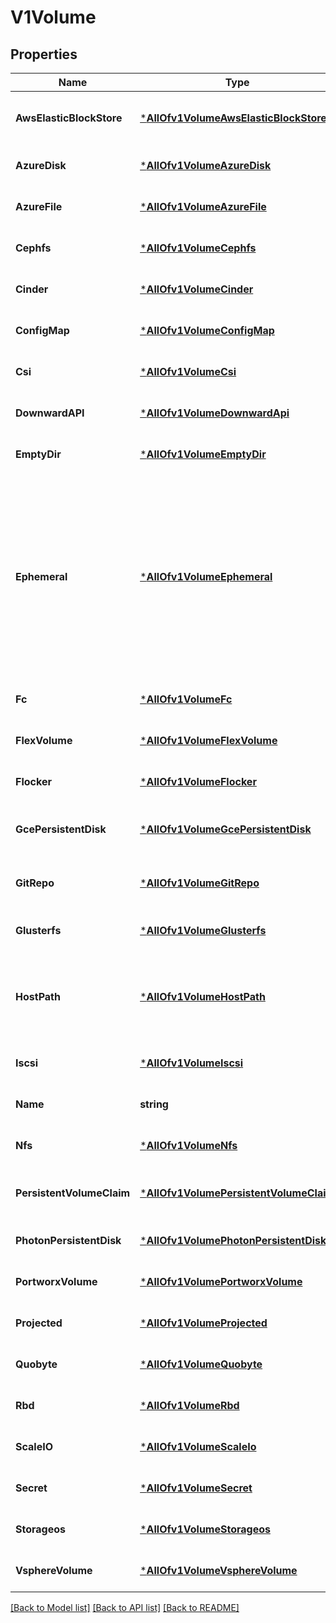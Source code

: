 # V1Volume

## Properties
Name | Type | Description | Notes
------------ | ------------- | ------------- | -------------
**AwsElasticBlockStore** | [***AllOfv1VolumeAwsElasticBlockStore**](AllOfv1VolumeAwsElasticBlockStore.md) | AWSElasticBlockStore represents an AWS Disk resource that is attached to a kubelet&#x27;s host machine and then exposed to the pod. More info: https://kubernetes.io/docs/concepts/storage/volumes#awselasticblockstore +optional | [optional] [default to null]
**AzureDisk** | [***AllOfv1VolumeAzureDisk**](AllOfv1VolumeAzureDisk.md) | AzureDisk represents an Azure Data Disk mount on the host and bind mount to the pod. +optional | [optional] [default to null]
**AzureFile** | [***AllOfv1VolumeAzureFile**](AllOfv1VolumeAzureFile.md) | AzureFile represents an Azure File Service mount on the host and bind mount to the pod. +optional | [optional] [default to null]
**Cephfs** | [***AllOfv1VolumeCephfs**](AllOfv1VolumeCephfs.md) | CephFS represents a Ceph FS mount on the host that shares a pod&#x27;s lifetime +optional | [optional] [default to null]
**Cinder** | [***AllOfv1VolumeCinder**](AllOfv1VolumeCinder.md) | Cinder represents a cinder volume attached and mounted on kubelets host machine. More info: https://examples.k8s.io/mysql-cinder-pd/README.md +optional | [optional] [default to null]
**ConfigMap** | [***AllOfv1VolumeConfigMap**](AllOfv1VolumeConfigMap.md) | ConfigMap represents a configMap that should populate this volume +optional | [optional] [default to null]
**Csi** | [***AllOfv1VolumeCsi**](AllOfv1VolumeCsi.md) | CSI (Container Storage Interface) represents ephemeral storage that is handled by certain external CSI drivers (Beta feature). +optional | [optional] [default to null]
**DownwardAPI** | [***AllOfv1VolumeDownwardApi**](AllOfv1VolumeDownwardApi.md) | DownwardAPI represents downward API about the pod that should populate this volume +optional | [optional] [default to null]
**EmptyDir** | [***AllOfv1VolumeEmptyDir**](AllOfv1VolumeEmptyDir.md) | EmptyDir represents a temporary directory that shares a pod&#x27;s lifetime. More info: https://kubernetes.io/docs/concepts/storage/volumes#emptydir +optional | [optional] [default to null]
**Ephemeral** | [***AllOfv1VolumeEphemeral**](AllOfv1VolumeEphemeral.md) | Ephemeral represents a volume that is handled by a cluster storage driver. The volume&#x27;s lifecycle is tied to the pod that defines it - it will be created before the pod starts, and deleted when the pod is removed.  Use this if: a) the volume is only needed while the pod runs, b) features of normal volumes like restoring from snapshot or capacity    tracking are needed, c) the storage driver is specified through a storage class, and d) the storage driver supports dynamic volume provisioning through    a PersistentVolumeClaim (see EphemeralVolumeSource for more    information on the connection between this volume type    and PersistentVolumeClaim).  Use PersistentVolumeClaim or one of the vendor-specific APIs for volumes that persist for longer than the lifecycle of an individual pod.  Use CSI for light-weight local ephemeral volumes if the CSI driver is meant to be used that way - see the documentation of the driver for more information.  A pod can use both types of ephemeral volumes and persistent volumes at the same time.  This is a beta feature and only available when the GenericEphemeralVolume feature gate is enabled.  +optional | [optional] [default to null]
**Fc** | [***AllOfv1VolumeFc**](AllOfv1VolumeFc.md) | FC represents a Fibre Channel resource that is attached to a kubelet&#x27;s host machine and then exposed to the pod. +optional | [optional] [default to null]
**FlexVolume** | [***AllOfv1VolumeFlexVolume**](AllOfv1VolumeFlexVolume.md) | FlexVolume represents a generic volume resource that is provisioned/attached using an exec based plugin. +optional | [optional] [default to null]
**Flocker** | [***AllOfv1VolumeFlocker**](AllOfv1VolumeFlocker.md) | Flocker represents a Flocker volume attached to a kubelet&#x27;s host machine. This depends on the Flocker control service being running +optional | [optional] [default to null]
**GcePersistentDisk** | [***AllOfv1VolumeGcePersistentDisk**](AllOfv1VolumeGcePersistentDisk.md) | GCEPersistentDisk represents a GCE Disk resource that is attached to a kubelet&#x27;s host machine and then exposed to the pod. More info: https://kubernetes.io/docs/concepts/storage/volumes#gcepersistentdisk +optional | [optional] [default to null]
**GitRepo** | [***AllOfv1VolumeGitRepo**](AllOfv1VolumeGitRepo.md) | GitRepo represents a git repository at a particular revision. DEPRECATED: GitRepo is deprecated. To provision a container with a git repo, mount an EmptyDir into an InitContainer that clones the repo using git, then mount the EmptyDir into the Pod&#x27;s container. +optional | [optional] [default to null]
**Glusterfs** | [***AllOfv1VolumeGlusterfs**](AllOfv1VolumeGlusterfs.md) | Glusterfs represents a Glusterfs mount on the host that shares a pod&#x27;s lifetime. More info: https://examples.k8s.io/volumes/glusterfs/README.md +optional | [optional] [default to null]
**HostPath** | [***AllOfv1VolumeHostPath**](AllOfv1VolumeHostPath.md) | HostPath represents a pre-existing file or directory on the host machine that is directly exposed to the container. This is generally used for system agents or other privileged things that are allowed to see the host machine. Most containers will NOT need this. More info: https://kubernetes.io/docs/concepts/storage/volumes#hostpath --- TODO(jonesdl) We need to restrict who can use host directory mounts and who can/can not mount host directories as read/write. +optional | [optional] [default to null]
**Iscsi** | [***AllOfv1VolumeIscsi**](AllOfv1VolumeIscsi.md) | ISCSI represents an ISCSI Disk resource that is attached to a kubelet&#x27;s host machine and then exposed to the pod. More info: https://examples.k8s.io/volumes/iscsi/README.md +optional | [optional] [default to null]
**Name** | **string** | Volume&#x27;s name. Must be a DNS_LABEL and unique within the pod. More info: https://kubernetes.io/docs/concepts/overview/working-with-objects/names/#names | [optional] [default to null]
**Nfs** | [***AllOfv1VolumeNfs**](AllOfv1VolumeNfs.md) | NFS represents an NFS mount on the host that shares a pod&#x27;s lifetime More info: https://kubernetes.io/docs/concepts/storage/volumes#nfs +optional | [optional] [default to null]
**PersistentVolumeClaim** | [***AllOfv1VolumePersistentVolumeClaim**](AllOfv1VolumePersistentVolumeClaim.md) | PersistentVolumeClaimVolumeSource represents a reference to a PersistentVolumeClaim in the same namespace. More info: https://kubernetes.io/docs/concepts/storage/persistent-volumes#persistentvolumeclaims +optional | [optional] [default to null]
**PhotonPersistentDisk** | [***AllOfv1VolumePhotonPersistentDisk**](AllOfv1VolumePhotonPersistentDisk.md) | PhotonPersistentDisk represents a PhotonController persistent disk attached and mounted on kubelets host machine | [optional] [default to null]
**PortworxVolume** | [***AllOfv1VolumePortworxVolume**](AllOfv1VolumePortworxVolume.md) | PortworxVolume represents a portworx volume attached and mounted on kubelets host machine +optional | [optional] [default to null]
**Projected** | [***AllOfv1VolumeProjected**](AllOfv1VolumeProjected.md) | Items for all in one resources secrets, configmaps, and downward API | [optional] [default to null]
**Quobyte** | [***AllOfv1VolumeQuobyte**](AllOfv1VolumeQuobyte.md) | Quobyte represents a Quobyte mount on the host that shares a pod&#x27;s lifetime +optional | [optional] [default to null]
**Rbd** | [***AllOfv1VolumeRbd**](AllOfv1VolumeRbd.md) | RBD represents a Rados Block Device mount on the host that shares a pod&#x27;s lifetime. More info: https://examples.k8s.io/volumes/rbd/README.md +optional | [optional] [default to null]
**ScaleIO** | [***AllOfv1VolumeScaleIo**](AllOfv1VolumeScaleIo.md) | ScaleIO represents a ScaleIO persistent volume attached and mounted on Kubernetes nodes. +optional | [optional] [default to null]
**Secret** | [***AllOfv1VolumeSecret**](AllOfv1VolumeSecret.md) | Secret represents a secret that should populate this volume. More info: https://kubernetes.io/docs/concepts/storage/volumes#secret +optional | [optional] [default to null]
**Storageos** | [***AllOfv1VolumeStorageos**](AllOfv1VolumeStorageos.md) | StorageOS represents a StorageOS volume attached and mounted on Kubernetes nodes. +optional | [optional] [default to null]
**VsphereVolume** | [***AllOfv1VolumeVsphereVolume**](AllOfv1VolumeVsphereVolume.md) | VsphereVolume represents a vSphere volume attached and mounted on kubelets host machine +optional | [optional] [default to null]

[[Back to Model list]](../README.md#documentation-for-models) [[Back to API list]](../README.md#documentation-for-api-endpoints) [[Back to README]](../README.md)


